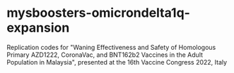 # mysboosters-omicrondelta1q-expansion
Replication codes for "Waning Effectiveness and Safety of Homologous Primary AZD1222, CoronaVac, and BNT162b2 Vaccines in the Adult Population in Malaysia", presented at the 16th Vaccine Congress 2022, Italy
